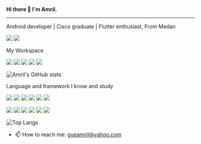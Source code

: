 
<strong>Hi there 👋 I'm Amril.</strong>
<hr>
Android developer | Cisco graduate | Flutter enthusiast, From Medan
<p><p>
<a href="https://www.instagram.com/h.amril/"><img src="https://img.shields.io/badge/Instagram-E4405F?style=for-the-badge&logo=instagram&logoColor=white"/></a>  
<a href="https://www.linkedin.com/in/amril-hakim-sihotang-s-kom-5ab9b4199/"><img src="https://img.shields.io/badge/LinkedIn-0077B5?style=for-the-badge&logo=linkedin&logoColor=white"/></a>
<p>My Workspace<p>
  <img src="https://img.shields.io/badge/asus%20laptop-000000?style=for-the-badge&logo=asus&logoColor=white"/> <img src="https://img.shields.io/badge/Windows-0078D6?style=for-the-badge&logo=windows&logoColor=white"/> <img src="https://img.shields.io/badge/Intel%20Core_i7_11th-0071C5?style=for-the-badge&logo=intel&logoColor=white"/>
<img src="https://img.shields.io/badge/NVIDIA-GeForce-MX330?style=for-the-badge&logo=nvidia&logoColor=white"/>
<img src="https://camo.githubusercontent.com/c65b6027e093f1170019309c575123328cd6824d11aa154464aea649f4f71d6c/68747470733a2f2f696d672e736869656c64732e696f2f62616467652f52414d2d313647422d2532333030373143352e7376673f267374796c653d666f722d7468652d6261646765266c6f676f436f6c6f723d7768697465"/>
  
![Amril's GitHub stats](https://github-readme-stats.vercel.app/api?username=amrilhakimsihotang&layout=compact&show_icons=true&theme=radical)<p>
  Language and framework I know and study  <p><p>
 <img src="https://img.shields.io/badge/Kotlin-0095D5?&style=for-the-badge&logo=kotlin&logoColor=white"/>
 <img src="https://img.shields.io/badge/Java-ED8B00?style=for-the-badge&logo=java&logoColor=white"/> <img src="https://img.shields.io/badge/Python-14354C?style=for-the-badge&logo=python&logoColor=white"/> <img src="https://img.shields.io/badge/HTML5-E34F26?style=for-the-badge&logo=html5&logoColor=white"/> <img src="https://img.shields.io/badge/CSS-239120?&style=for-the-badge&logo=css3&logoColor=white"/> <img src="https://img.shields.io/badge/Bootstrap-563D7C?style=for-the-badge&logo=bootstrap&logoColor=white"/>   
 
 <img src="https://img.shields.io/badge/JavaScript-F7DF1E?style=for-the-badge&logo=javascript&logoColor=black"/> <img src="https://img.shields.io/badge/Node.js-43853D?style=for-the-badge&logo=node.js&logoColor=white"/> <img src="https://img.shields.io/badge/PHP-777BB4?style=for-the-badge&logo=php&logoColor=white"/>
    <img src="https://img.shields.io/badge/Flutter-02569B?style=for-the-badge&logo=flutter&logoColor=white"/>
    <img src="https://img.shields.io/badge/C-00599C?style=for-the-badge&logo=c&logoColor=white"/> <img src="https://img.shields.io/badge/Laravel-FF2D20?style=for-the-badge&logo=laravel&logoColor=white"/>
    
    
![Top Langs](https://github-readme-stats.vercel.app/api/top-langs/?username=amrilhakimsihotang&layout=compact&count_private=true&show_icons=true&theme=radical)

  - 📫 How to reach me: gueamril@yahoo.com


 
<!--
**amrilhakimsihotang/amrilhakimsihotang** is a ✨ _special_ ✨ repository because its `README.md` (this file) appears on your GitHub profile.

Here are some ideas to get you started:

- 🔭 I’m currently working on ...
- 🌱 I’m currently learning ...
- 👯 I’m looking to collaborate on ...
- 🤔 I’m looking for help with ...
- 💬 Ask me about ...
- 📫 How to reach me: ...
- 😄 Pronouns: ...
- ⚡ Fun fact: ...

[![Top Langs](https://github-readme-stats.vercel.app/api/top-langs/?username=amrilhakimsihotang&layout=compact)](https://github.com/amrilhakimsihotang/github-readme-stats)
-->
